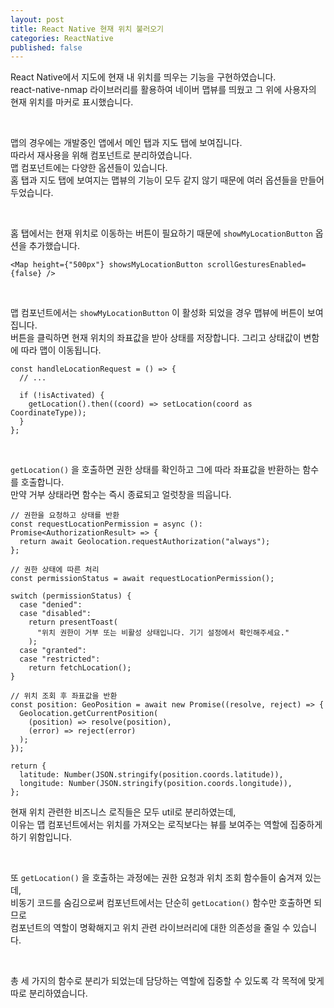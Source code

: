 ```yaml
---
layout: post
title: React Native 현재 위치 불러오기
categories: ReactNative
published: false
---
```


React Native에서 지도에 현재 내 위치를 띄우는 기능을 구현하였습니다. <br>
react-native-nmap 라이브러리를 활용하여 네이버 맵뷰를 띄웠고 그 위에 사용자의 현재 위치를 마커로 표시했습니다.

<br>

맵의 경우에는 개발중인 앱에서 메인 탭과 지도 탭에 보여집니다. <br>
따라서 재사용을 위해 컴포넌트로 분리하였습니다. <br>
맵 컴포넌트에는 다양한 옵션들이 있습니다. <br>
홈 탭과 지도 탭에 보여지는 맵뷰의 기능이 모두 같지 않기 때문에 여러 옵션들을 만들어두었습니다.

<br>

홈 탭에서는 현재 위치로 이동하는 버튼이 필요하기 때문에 `showMyLocationButton` 옵션을 추가했습니다.

```tsx
<Map height={"500px"} showsMyLocationButton scrollGesturesEnabled={false} />
```

<br>

맵 컴포넌트에서는 `showMyLocationButton` 이 활성화 되었을 경우 맵뷰에 버튼이 보여집니다. <br>
버튼을 클릭하면 현재 위치의 좌표값을 받아 상태를 저장합니다. 그리고 상태값이 변함에 따라 맵이 이동됩니다.

```tsx
const handleLocationRequest = () => {
  // ...

  if (!isActivated) {
    getLocation().then((coord) => setLocation(coord as CoordinateType));
  }
};
```

<br>

`getLocation()` 을 호출하면 권한 상태를 확인하고 그에 따라 좌표값을 반환하는 함수를 호출합니다. <br>
만약 거부 상태라면 함수는 즉시 종료되고 얼럿창을 띄웁니다.

```tsx
// 권한을 요청하고 상태를 반환
const requestLocationPermission = async (): Promise<AuthorizationResult> => {
  return await Geolocation.requestAuthorization("always");
};
```

```tsx
// 권한 상태에 따른 처리
const permissionStatus = await requestLocationPermission();

switch (permissionStatus) {
  case "denied":
  case "disabled":
    return presentToast(
      "위치 권한이 거부 또는 비활성 상태입니다. 기기 설정에서 확인해주세요."
    );
  case "granted":
  case "restricted":
    return fetchLocation();
}
```

```tsx
// 위치 조회 후 좌표값을 반환
const position: GeoPosition = await new Promise((resolve, reject) => {
  Geolocation.getCurrentPosition(
    (position) => resolve(position),
    (error) => reject(error)
  );
});

return {
  latitude: Number(JSON.stringify(position.coords.latitude)),
  longitude: Number(JSON.stringify(position.coords.longitude)),
};
```

현재 위치 관련한 비즈니스 로직들은 모두 util로 분리하였는데, <br>
이유는 맵 컴포넌트에서는 위치를 가져오는 로직보다는 뷰를 보여주는 역할에 집중하게 하기 위함입니다.

<br>

또 `getLocation()` 을 호출하는 과정에는 권한 요청과 위치 조회 함수들이 숨겨져 있는데, <br>
비동기 코드를 숨김으로써 컴포넌트에서는 단순히 `getLocation()` 함수만 호출하면 되므로 <br>
컴포넌트의 역할이 명확해지고 위치 관련 라이브러리에 대한 의존성을 줄일 수 있습니다.

<br>

총 세 가지의 함수로 분리가 되었는데 담당하는 역할에 집중할 수 있도록 각 목적에 맞게 따로 분리하였습니다.
